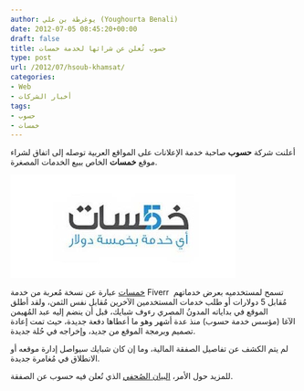 ```yaml
---
author: يوغرطة بن علي (Youghourta Benali)
date: 2012-07-05 08:45:20+00:00
draft: false
title: حسوب تُعلن عن شرائها لخدمة خمسات
type: post
url: /2012/07/hsoub-khamsat/
categories:
- Web
- أخبار الشركات
tags:
- حسوب
- خمسات
---
```


أعلنت شركة **حسوب** صاحبة خدمة الإعلانات على المواقع العربية توصله إلى اتفاق لشراء موقع **خمسات** الخاص ببيع الخدمات المصغرة.




[![](khamsat.jpg)
](khamsat.jpg)




[خمسات](http://khamsat.com/) عبارة عن نسخة مُعربة من خدمة Fiverr  تسمح لمستخدميه بعرض خدماتهم مُقابل 5 دولارات أو طلب خدمات المستخدمين الآخرين مُقابل نفس الثمن، ولقد أطلق الموقع في بداياته المدونُ المصري رءوف شبايك، قبل أن ينضم إليه عبد المُهيمن الآغا (مؤسس خدمة حسوب) منذ عدة أشهر وهو ما أعطاها دفعة جديدة، حيث تمت إعادة تصميم وبرمجة الموقع من جديد، وإخراجه في حُلة جديدة.




لم يتم الكشف عن تفاصيل الصفقة المالية، وما إن كان شبايك سيواصل إدارة موقعه أو الانطلاق في مُغامرة جديدة.




للمزيد حول الأمر، [البيان الصُحفي](http://byanpress.com/2012/40-%D8%B4%D8%B1%D9%83%D8%A9-%D8%AD%D8%B3%D9%88%D8%A8-%D8%AA%D8%B4%D8%AA%D8%B1%D9%8A-%D9%85%D9%88%D9%82%D8%B9-%D8%AE%D9%85%D8%B3%D8%A7%D8%AA-%D9%84%D9%84%D8%AE%D8%AF%D9%85%D8%A7%D8%AA-%D8%A7%D9%84%D9%85%D8%B5%D8%BA%D8%B1%D8%A9) الذي تُعلن فيه حسوب عن الصفقة.
